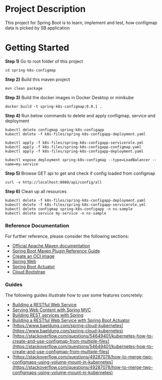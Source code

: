 # Project Description
This project for Spring Boot is to learn, implement and test, how configmap data is picked by SB application

# Getting Started

**Step 1)** Go to root folder of this project

    cd spring-k8s-configmap

**Step 2)** Build this maven project

    mvn clean package

**Step 3)** Build the docker images in Docker Desktop or minikube

    docker build -t spring-k8s-configmap:0.0.1 .

**Step 4)** Run below commands to delete and apply configmap, service and deployment

    kubectl delete configmap spring-k8s-configapp
    kubectl delete -f k8s-files/spring-k8s-configapp-deployment.yaml

    kubectl apply -f k8s-files/spring-k8s-configapp-servicerole.yml
    kubectl apply -f k8s-files/spring-k8s-configapp-configmap.yaml
    kubectl apply -f k8s-files/spring-k8s-configapp-deployment.yaml
    
    kubectl expose deployment spring-k8s-configmap --type=LoadBalancer --name=my-service
    
**Step 5)** Browse GET api to get and check if config loaded from configmap

    curl -v http://localhost:8080/api/config/all
    
**Step 6)** Clean up all resources

    kubectl delete -f k8s-files/spring-k8s-configapp-deployment.yaml
    kubectl delete -f k8s-files/spring-k8s-configapp-servicerole.yml
    kubectl delete configmap spring-k8s-configapp -n ns-sample
    kubectl delete service my-service -n ns-sample


### Reference Documentation
For further reference, please consider the following sections:

* [Official Apache Maven documentation](https://maven.apache.org/guides/index.html)
* [Spring Boot Maven Plugin Reference Guide](https://docs.spring.io/spring-boot/docs/3.2.2/maven-plugin/reference/html/)
* [Create an OCI image](https://docs.spring.io/spring-boot/docs/3.2.2/maven-plugin/reference/html/#build-image)
* [Spring Web](https://docs.spring.io/spring-boot/docs/3.2.2/reference/htmlsingle/index.html#web)
* [Spring Boot Actuator](https://docs.spring.io/spring-boot/docs/3.2.2/reference/htmlsingle/index.html#actuator)
* [Cloud Bootstrap](https://docs.spring.io/spring-cloud-commons/docs/current/reference/html/)

### Guides
The following guides illustrate how to use some features concretely:

* [Building a RESTful Web Service](https://spring.io/guides/gs/rest-service/)
* [Serving Web Content with Spring MVC](https://spring.io/guides/gs/serving-web-content/)
* [Building REST services with Spring](https://spring.io/guides/tutorials/rest/)
* [Building a RESTful Web Service with Spring Boot Actuator](https://spring.io/guides/gs/actuator-service/)
* [https://www.baeldung.com/spring-cloud-kubernetes](https://www.baeldung.com/spring-cloud-kubernetes)
* [https://stackoverflow.com/questions/54649401/kubernetes-how-to-create-and-use-configmap-from-multiple-files](https://stackoverflow.com/questions/54649401/kubernetes-how-to-create-and-use-configmap-from-multiple-files)
* [https://stackoverflow.com/questions/49287078/how-to-merge-two-configmaps-using-volume-mount-in-kubernetes](https://stackoverflow.com/questions/49287078/how-to-merge-two-configmaps-using-volume-mount-in-kubernetes)
